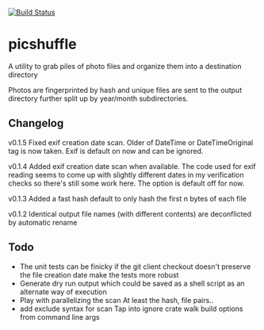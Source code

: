 [![Build Status](https://travis-ci.org/digikata/picshuffle.svg?branch=master)](https://travis-ci.org/digikata/picshuffle)

# picshuffle
A utility to grab piles of photo files and organize them into a destination directory

Photos are fingerprinted by hash and unique files are sent to the output directory
further split up by year/month subdirectories.


## Changelog
v0.1.5
Fixed exif creation date scan. Older of DateTime or DateTimeOriginal tag is now taken.
Exif is default on now and can be ignored.

v0.1.4
Added exif creation date scan when available. The code used for exif reading seems to
come up with slightly different dates in my verification checks so there's still
some work here. The option is default off for now.

v0.1.3
Added a fast hash default to only hash the first n bytes of each file

v0.1.2
Identical output file names (with different contents) are deconflicted by automatic rename


## Todo
* The unit tests can be finicky if the git client checkout doesn't preserve the
  file creation date make the tests more robust
* Generate dry run output which could be saved as a shell script as an alternate way of
  execution
* Play with parallelizing the scan
At least the hash, file pairs..
* add exclude syntax for scan
Tap into ignore crate walk build options from command line args

